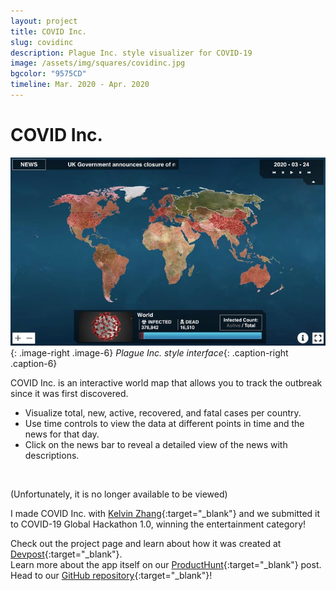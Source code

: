 ```yaml
---
layout: project
title: COVID Inc.
slug: covidinc
description: Plague Inc. style visualizer for COVID-19
image: /assets/img/squares/covidinc.jpg
bgcolor: "9575CD"
timeline: Mar. 2020 - Apr. 2020
---
```


# COVID Inc.

![COVID Inc](/assets/img/covidinc.jpg){: .image-right .image-6}
*Plague Inc. style interface*{: .caption-right .caption-6}

COVID Inc. is an interactive world map that allows you to track the outbreak since it was first discovered.
* Visualize total, new, active, recovered, and fatal cases per country.
* Use time controls to view the data at different points in time and the news for that day.
* Click on the news bar to reveal a detailed view of the news with descriptions.  

<br>

(Unfortunately, it is no longer available to be viewed)

I made COVID Inc. with [Kelvin Zhang](https://kelvinzhang.ca/){:target="_blank"} and we submitted it to COVID-19 Global Hackathon 1.0, winning the entertainment category!  

Check out the project page and learn about how it was created at [Devpost](https://devpost.com/software/covid-inc){:target="_blank"}.  
Learn more about the app itself on our [ProductHunt](https://www.producthunt.com/posts/covid-inc){:target="_blank"} post.  
Head to our [GitHub repository](https://github.com/0kzh/COVID-INC){:target="_blank"}!